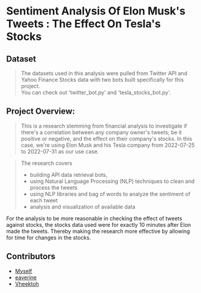 # Sentiment Analysis Of Elon Musk's Tweets : The Effect On Tesla's Stocks
  
## Dataset

> The datasets used in this analysis were pulled from Twitter API and Yahoo Finance Stocks data with two bots built specifically for this project.  
You can check out 'twitter_bot.py' and 'tesla_stocks_bot.py'.

## Project Overview:
> This is a research stemming from financial analysis to investigate if there's a correlation between any company owner's tweets; be it positive or negative, 
and the effect on their company's stocks. In this case, we're using Elon Musk and his Tesla company from 2022-07-25 to 2022-07-31 as our use case.

> The research covers 
> - building API data retrieval bots, 
> - using Natural Language Processing (NLP) techniques to clean and process the tweets 
> - using NLP libraries and bag of words to analyze the sentiment of each tweet
> - analysis and visualization of available data   

For the analysis to be more reasonable in checking the effect of tweets against stocks, the stocks data used were for exactly 10 minutes after Elon made the 
tweets. Thereby making the research more effective by allowing for time for changes in the stocks.

## Contributors
- [Myself](https://github.com/EzeXavier01)
- [eaverine](https://github.com/eaverine)
- [Vheektoh](https://github.com/Vheektoh)
